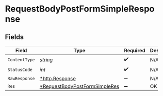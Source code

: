 # RequestBodyPostFormSimpleResponse


## Fields

| Field                                                                                    | Type                                                                                     | Required                                                                                 | Description                                                                              |
| ---------------------------------------------------------------------------------------- | ---------------------------------------------------------------------------------------- | ---------------------------------------------------------------------------------------- | ---------------------------------------------------------------------------------------- |
| `ContentType`                                                                            | *string*                                                                                 | :heavy_check_mark:                                                                       | N/A                                                                                      |
| `StatusCode`                                                                             | *int*                                                                                    | :heavy_check_mark:                                                                       | N/A                                                                                      |
| `RawResponse`                                                                            | [*http.Response](https://pkg.go.dev/net/http#Response)                                   | :heavy_minus_sign:                                                                       | N/A                                                                                      |
| `Res`                                                                                    | [*RequestBodyPostFormSimpleRes](../../models/operations/requestbodypostformsimpleres.md) | :heavy_minus_sign:                                                                       | OK                                                                                       |